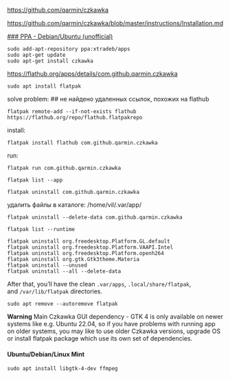 https://github.com/qarmin/czkawka

https://github.com/qarmin/czkawka/blob/master/instructions/Installation.md

[### PPA - Debian/Ubuntu (unofficial)](https://github.com/qarmin/czkawka/blob/master/instructions/Installation.md)

```
sudo add-apt-repository ppa:xtradeb/apps
sudo apt-get update
sudo apt-get install czkawka
```


https://flathub.org/apps/details/com.github.qarmin.czkawka

```
sudo apt install flatpak
```

solve problem: ## не найдено удаленных ссылок, похожих на flathub
```
flatpak remote-add --if-not-exists flathub https://flathub.org/repo/flathub.flatpakrepo
```

install:
```
flatpak install flathub com.github.qarmin.czkawka
```

run:
```
flatpak run com.github.qarmin.czkawka
```

```
flatpak list --app
```

```
flatpak uninstall com.github.qarmin.czkawka
```

удалить файлы в каталоге: /home/vil/.var/app/
```
flatpak uninstall --delete-data com.github.qarmin.czkawka
```

```
flatpak list --runtime

flatpak uninstall org.freedesktop.Platform.GL.default
flatpak uninstall org.freedesktop.Platform.VAAPI.Intel
flatpak uninstall org.freedesktop.Platform.openh264
flatpak uninstall org.gtk.Gtk3theme.Materia
flatpak uninstall --unused
flatpak uninstall --all --delete-data

```
After that, you’ll have the clean `.var/apps`, `.local/share/flatpak`, and `/var/lib/flatpak` directories.

```
sudo apt remove --autoremove flatpak
```

**Warning** Main Czkawka GUI dependency - GTK 4 is only available on newer systems like e.g. Ubuntu 22.04, so if you have problems with running app on older systems, you may like to use older Czkawka versions, upgrade OS or install flatpak package which use its own set of dependencies.

#### [](https://github.com/qarmin/czkawka/blob/master/instructions/Installation.md#ubuntudebianlinux-mint)

#### Ubuntu/Debian/Linux Mint

```
sudo apt install libgtk-4-dev ffmpeg
```
